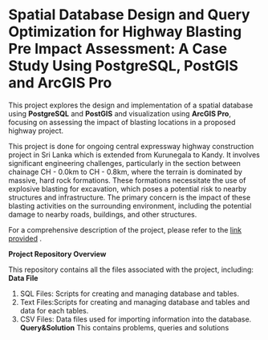 # Spatial Database Design and Query Optimization for Highway Blasting Pre Impact Assessment: A Case Study Using PostgreSQL,  PostGIS and ArcGIS Pro

This project explores the design and implementation of a spatial database using **PostgreSQL** and **PostGIS** and visualization using **ArcGIS Pro**, focusing on assessing the impact of blasting locations in a proposed highway project.

This project is done for ongoing central expressway highway construction project in Sri Lanka which is extended from Kurunegala to Kandy. It involves significant engineering challenges, particularly in the section between chainage CH - 0.0km to CH - 0.8km, where the terrain is dominated by massive, hard rock formations. These formations necessitate the use of explosive blasting for excavation, which poses a potential risk to nearby structures and infrastructure. The primary concern is the impact of these blasting activities on the surrounding environment, including the potential damage to nearby roads, buildings, and other structures.

For a comprehensive description of the project, please refer to the [link provided](https://storymaps.arcgis.com/stories/296d3dc378fb4131b3830041748e2a87/edit)
.

**Project Repository Overview**

This repository contains all the files associated with the project, including:
**Data File**
1. SQL Files: Scripts for creating and managing database and tables.
2. Text Files:Scripts for creating and managing database and tables and data for each tables.
3. CSV Files: Data files used for importing information into the database.
**Query&Solution**
This contains problems, queries and solutions




